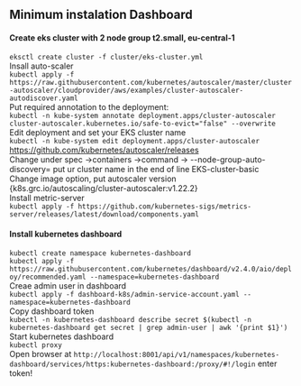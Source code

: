 ## Minimum instalation Dashboard

#### Create eks cluster with 2 node group t2.small, eu-central-1
`eksctl create cluster -f cluster/eks-cluster.yml` \
Insall auto-scaler \
`kubectl apply -f https://raw.githubusercontent.com/kubernetes/autoscaler/master/cluster-autoscaler/cloudprovider/aws/examples/cluster-autoscaler-autodiscover.yaml` \
Put required annotation to the deployment: \
`kubectl -n kube-system annotate deployment.apps/cluster-autoscaler cluster-autoscaler.kubernetes.io/safe-to-evict="false" --overwrite` \
Edit deployment and set your EKS cluster name \
`kubectl -n kube-system edit deployment.apps/cluster-autoscaler` \
https://github.com/kubernetes/autoscaler/releases \
Change under spec ->containers ->command -> --node-group-auto-discovery= put ur cluster name in the end of line EKS-cluster-basic \
Change image option, put autoscaler version {k8s.grc.io/autoscaling/cluster-autoscaler:v1.22.2} \
Install metric-server \
`kubectl apply -f https://github.com/kubernetes-sigs/metrics-server/releases/latest/download/components.yaml`

#### Install kubernetes dashboard 
`kubectl create namespace kubernetes-dashboard` \
`kubectl apply -f https://raw.githubusercontent.com/kubernetes/dashboard/v2.4.0/aio/deploy/recommended.yaml --namespace=kubernetes-dashboard` \
Creae admin user in dashboard \
`kubectl apply -f dashboard-k8s/admin-service-account.yaml --namespace=kubernetes-dashboard` \
Copy dashboard token \
`kubectl -n kubernetes-dashboard describe secret $(kubectl -n kubernetes-dashboard get secret | grep admin-user | awk '{print $1}')`
Start kubernetes dashboard \
`kubectl proxy` \
Open browser at `http://localhost:8001/api/v1/namespaces/kubernetes-dashboard/services/https:kubernetes-dashboard:/proxy/#!/login`
enter token!
